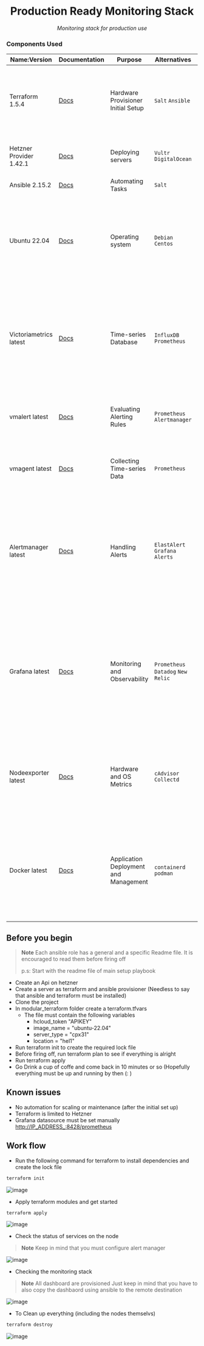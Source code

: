 
<div align="center">
    <h1>Production Ready Monitoring Stack</h1>
    <i>Monitoring stack for production use</i>

</div>

### Components Used

| Name:Version            | Documentation                                                                                     | Purpose                                 | Alternatives                       | Advantages                                                                                                                                                                              |
|-------------------------|---------------------------------------------------------------------------------------------------|-----------------------------------------|------------------------------------|-----------------------------------------------------------------------------------------------------------------------------------------------------------------------------------------|
| Terraform 1.5.4         | [Docs](https://developer.hashicorp.com/terraform?product_intent=terraform)                        | Hardware Provisioner <br/>Initial Setup | `Salt` `Ansible`                   | 1. Easy syntax<br/>2. Sufficient community and documentation<br/>3. Much better suited for hardware provisioning                                                                        |
| Hetzner Provider 1.42.1 | [Docs](https://registry.terraform.io/providers/hetznercloud/hcloud/latest/docs)                   | Deploying servers                       | `Vultr` `DigitalOcean`             | 1. Cheaper :)<br/>2. Good community overlooking provider                                                                                                                                |
| Ansible 2.15.2          | [Docs](https://docs.ansible.com/)                                                                 | Automating Tasks                        | `Salt`                             | 1. No footprint on target hosts                                                                                                                                                         |
| Ubuntu  22.04           | [Docs](https://www.google.com/search?client=safari&rls=en&q=ubuntu+image+22.04&ie=UTF-8&oe=UTF-8) | Operating system                        | `Debian` `Centos`                  | 1. Bigger community<br/>2. Faster releases than debian<br/>3. Bigger community than any other OS<br/>4. Not cash grapping like centos (Yet :))                                          |
| Victoriametrics latest  | [Docs](https://victoriametrics.github.io/)                                                        | Time-series Database                    | `InfluxDB` `Prometheus`            | 1. High performance<br/>2. Cost-effective<br/>3. Scalable<br/>4. Handles massive volumes of data <br/>5. Good community and documentation                                               |
| vmalert latest          | [Docs](https://victoriametrics.github.io/vmalert.html)                                            | Evaluating Alerting Rules               | `Prometheus Alertmanager`          | 1. Works well with VictoriaMetrics<br/>2. Supports different datasource types                                                                                                           |
| vmagent latest          | [Docs](https://victoriametrics.github.io/vmagent.html)                                            | Collecting Time-series Data             | `Prometheus`                       | 1. Works well with VictoriaMetrics<br/>2. Supports different data source types                                                                                                          |
| Alertmanager latest     | [Docs](https://prometheus.io/docs/alerting/latest/alertmanager/)                                  | Handling Alerts                         | `ElastAlert` `Grafana Alerts`      | 1. Handles alerts from multiple client applications<br/>2. Deduplicates, groups, and routes alerts<br/>3. Can be plugged to multiple endpoints (Slack, Email, Telegram, Squadcast, ...) |
| Grafana latest          | [Docs](https://grafana.com/docs/grafana/latest/)                                                  | Monitoring and Observability            | `Prometheus` `Datadog` `New Relic` | 1. Create, explore, and share dashboards with ease  <br/>2.Huge community and documentation<br/>3. Easy to setup and manage<br/>4. Many out of the box solutions for visualization      |
| Nodeexporter latest     | [Docs](https://prometheus.io/docs/guides/node-exporter/)                                          | Hardware and OS Metrics                 | `cAdvisor` `Collectd`              | 1. Measure various machine resources<br/>2. Pluggable metric collectors <br/>3. Basic standard for node monitoing                                                                       |
| Docker latest           | [Docs](https://docs.docker.com/)                                                                  | Application Deployment and Management   | `containerd` `podman`              | 1. Much more bells and wistels are included out of the box comparing to alternatives<br/>2. Awsome community and documentation <br/>3. Easy to work with                                |



## Before you begin
> **Note**
> Each ansible role has a general and a specific Readme file. It is encouraged to read them before firing off
> 
> p.s: Start with the readme file of main setup playbook
* Create an Api on hetzner
* Create a server as terraform and ansible provisioner (Needless to say that ansible and terraform must be installed)
* Clone the project
* In modular_terraform folder create a terraform.tfvars 
    - The file must contain the following variables
      - hcloud_token "APIKEY"
      - image_name = "ubuntu-22.04"
      - server_type = "cpx31"
      - location = "hel1"
* Run terraform init to create the required lock file
* Before firing off, run terraform plan to see if everything is alright
* Run terraform apply
* Go Drink a cup of coffe and come back in 10 minutes or so (Hopefully everything must be up and running by then (: )


## Known issues
* No automation for scaling or maintenance (after the initial set up)
* Terraform is limited to Hetzner
* Grafana datasource must be set manually <http://IP_ADDRESS_:8428/prometheus>




## Work flow
* Run the following command for terraform to install dependencies and create the lock file
``` bash
terraform init
```
![image](https://s3.ir-thr-at1.arvanstorage.ir/monitoringstack/monitoring_stack_terraform_init.gif)


* Apply terraform modules and get started
``` bash
terraform apply
```
![image](https://s3.ir-thr-at1.arvanstorage.ir/monitoringstack/monitoring_stack_terraform_apply.gif)



* Check the status of services on the node

> **Note**
> Keep in mind that you must configure alert manager
> 
![image](https://s3.ir-thr-at1.arvanstorage.ir/monitoringstack/Monitoring_stack_Final_State_on_node.png)



* Checking the monitoring stack
> **Note**
> All dashboard are provisioned 
> Just keep in mind that you have to also copy the dashbaord using ansible to the remote destination
>
![image](https://s3.ir-thr-at1.arvanstorage.ir/monitoringstack/monitoring_stack_grafana.gif)


* To Clean up everything (including the nodes themselvs)
``` bash
terraform destroy
```
![image](https://s3.ir-thr-at1.arvanstorage.ir/monitoringstack/monitoring_stack_terraform_destroy.gif)






